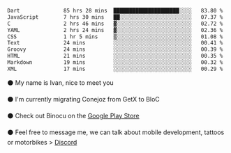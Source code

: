 <!--START_SECTION:waka-->

```txt
Dart              85 hrs 28 mins  █████████████████████░░░░   83.80 %
JavaScript        7 hrs 30 mins   ██░░░░░░░░░░░░░░░░░░░░░░░   07.37 %
C                 2 hrs 46 mins   ▓░░░░░░░░░░░░░░░░░░░░░░░░   02.72 %
YAML              2 hrs 24 mins   ▓░░░░░░░░░░░░░░░░░░░░░░░░   02.36 %
CSS               1 hr 5 mins     ▒░░░░░░░░░░░░░░░░░░░░░░░░   01.08 %
Text              24 mins         ░░░░░░░░░░░░░░░░░░░░░░░░░   00.41 %
Groovy            24 mins         ░░░░░░░░░░░░░░░░░░░░░░░░░   00.39 %
HTML              21 mins         ░░░░░░░░░░░░░░░░░░░░░░░░░   00.35 %
Markdown          19 mins         ░░░░░░░░░░░░░░░░░░░░░░░░░   00.32 %
XML               17 mins         ░░░░░░░░░░░░░░░░░░░░░░░░░   00.29 %
```

<!--END_SECTION:waka-->

⚫ My name is Ivan, nice to meet you

⚫ I'm currently migrating Conejoz from GetX to BloC

⚫ Check out Binocu on the [Google Play Store](https://play.google.com/store/apps/dev?id=8134108822411179352)

⚫ Feel free to message me, we can talk about mobile development, tattoos or motorbikes > [Discord](https://discord.com/invite/M4wTh36A3N)
